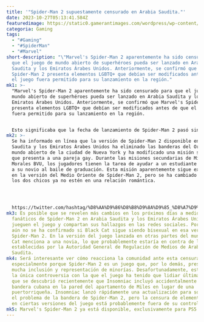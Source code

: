 ```yaml
---
title: '"Spider-Man 2 supuestamente censurado en Arabia Saudita."'
date: 2023-10-27T05:13:41.584Z
featuredimage: https://static0.gamerantimages.com/wordpress/wp-content/uploads/2023/10/spider-man-2-lgbtq-flag.jpg?q=50&fit=contain&w=1140&h=&dpr=1.5
categoria: Gaming
tags:
  - "#Gaming"
  - "#SpiderMan"
  - "#Marvel"
short-description: "\"Marvel's Spider-Man 2 aparentemente ha sido censurado para
  que el juego de mundo abierto de superhéroes pueda ser lanzado en Arabia
  Saudita y los Emiratos Árabes Unidos. Anteriormente, se confirmó que Marvel's
  Spider-Man 2 presenta elementos LGBTQ+ que debían ser modificados antes de que
  el juego fuera permitido para su lanzamiento en la región."
mk1: >-
  "Marvel's Spider-Man 2 aparentemente ha sido censurado para que el juego de
  mundo abierto de superhéroes pueda ser lanzado en Arabia Saudita y los
  Emiratos Árabes Unidos. Anteriormente, se confirmó que Marvel's Spider-Man 2
  presenta elementos LGBTQ+ que debían ser modificados antes de que el juego
  fuera permitido para su lanzamiento en la región.


  Esto significaba que la fecha de lanzamiento de Spider-Man 2 pasó sin que una versión del juego de mundo abierto estuviera disponible para su compra en Medio Oriente. En ese momento, no estaba claro cuánto tiempo los jugadores de esa región tendrían que esperar para comenzar sus propias aventuras en Spider-Man 2, pero el juego ya se ha lanzado en la zona. El lanzamiento de Spider-Man 2 en Arabia Saudita y los Emiratos Árabes Unidos incluye soporte para actuación y escritura en árabe, aunque también viene con la eliminación de elementos LGBTQ+.
mk2: >-
  Se ha informado en línea que la versión de Spider-Man 2 disponible en Arabia
  Saudita y los Emiratos Árabes Unidos ha eliminado las banderas del Orgullo del
  mundo abierto de la ciudad de Nueva York y ha modificado una misión secundaria
  que presenta a una pareja gay. Durante las misiones secundarias de Miles
  Morales BVU, los jugadores tienen la tarea de ayudar a un estudiante a invitar
  a su novio al baile de graduación. Esta misión aparentemente sigue existiendo
  en la versión del Medio Oriente de Spider-Man 2, pero se ha cambiado para que
  los dos chicos ya no estén en una relación romántica.




  https://twitter.com/hashtag/%D8%AA%D9%86%D8%B8%D9%8A%D9%85_%D8%A7%D9%84%D8%A5%D8%B9%D9%84%D8%A7%D9%85?src=hashtag_click
mk3: Es posible que se revelen más cambios en los próximos días a medida que los
  fanáticos de Spider-Man 2 en Arabia Saudita y los Emiratos Árabes Unidos
  jueguen el juego y compartan sus hallazgos en las redes sociales. Por ejemplo,
  aún no se ha confirmado si Black Cat sigue siendo bisexual en esa versión de
  Spider-Man 2. En la versión del juego lanzada en otras partes del mundo, Black
  Cat menciona a una novia, lo que probablemente estaría en contra de las normas
  establecidas por la Autoridad General de Regulación de Medios de Arabia
  Saudita.
mk4: Será interesante ver cómo reacciona la comunidad ante esta censura,
  especialmente porque Spider-Man 2 es un juego que, por lo demás, presenta
  mucha inclusión y representación de minorías. Desafortunadamente, esta no es
  la única controversia con la que el juego ha tenido que lidiar últimamente, ya
  que se descubrió recientemente que Insomniac incluyó accidentalmente una
  bandera cubana en la pared del apartamento de Miles en lugar de una
  puertorriqueña. Insomniac lanzó rápidamente una actualización para solucionar
  el problema de la bandera de Spider-Man 2, pero la censura de elementos LGBTQ+
  en ciertas versiones del juego está probablemente fuera de su control.
mk5: Marvel's Spider-Man 2 ya está disponible, exclusivamente para PS5."
---
```

